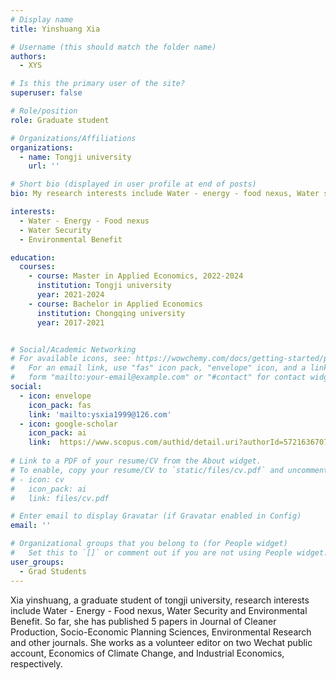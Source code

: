 ```yaml
---
# Display name
title: Yinshuang Xia

# Username (this should match the folder name)
authors:
  - XYS

# Is this the primary user of the site?
superuser: false

# Role/position
role: Graduate student 

# Organizations/Affiliations
organizations:
  - name: Tongji university
    url: ''

# Short bio (displayed in user profile at end of posts)
bio: My research interests include Water - energy - food nexus, Water security and Environmental benefit.

interests:
  - Water - Energy - Food nexus
  - Water Security
  - Environmental Benefit

education:
  courses:
    - course: Master in Applied Economics, 2022-2024
      institution: Tongji university
      year: 2021-2024
    - course: Bachelor in Applied Economics
      institution: Chongqing university
      year: 2017-2021


# Social/Academic Networking
# For available icons, see: https://wowchemy.com/docs/getting-started/page-builder/#icons
#   For an email link, use "fas" icon pack, "envelope" icon, and a link in the
#   form "mailto:your-email@example.com" or "#contact" for contact widget.
social:
  - icon: envelope
    icon_pack: fas
    link: 'mailto:ysxia1999@126.com'
  - icon: google-scholar
    icon_pack: ai
    link:  https://www.scopus.com/authid/detail.uri?authorId=57216367070
    
# Link to a PDF of your resume/CV from the About widget.
# To enable, copy your resume/CV to `static/files/cv.pdf` and uncomment the lines below.
# - icon: cv
#   icon_pack: ai
#   link: files/cv.pdf

# Enter email to display Gravatar (if Gravatar enabled in Config)
email: ''

# Organizational groups that you belong to (for People widget)
#   Set this to `[]` or comment out if you are not using People widget.
user_groups:
  - Grad Students
---
```


Xia yinshuang, a graduate student of tongji university, research interests include Water - Energy - Food nexus, Water Security and Environmental Benefit. So far, she has published 5 papers in Journal of Cleaner Production, Socio-Economic Planning Sciences, Environmental Research and other journals. 
She works as a volunteer editor on two Wechat public account, Economics of Climate Change, and Industrial Economics, respectively. 